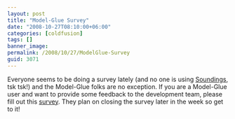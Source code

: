 ```yaml
---
layout: post
title: "Model-Glue Survey"
date: "2008-10-27T08:10:00+06:00"
categories: [coldfusion]
tags: []
banner_image: 
permalink: /2008/10/27/ModelGlue-Survey
guid: 3071
---
```


Everyone seems to be doing a survey lately (and no one is using <a href="http://soundings.riaforge.org">Soundings</a>, tsk tsk!) and the Model-Glue folks are no exception. If you are a Model-Glue user and want to provide some feedback to the development team, please fill out this <a href="http://spreadsheets.google.com/viewform?key=pV_YPtP0HXyYxlOXmNduDVA">survey</a>. They plan on closing the survey later in the week so get to it!